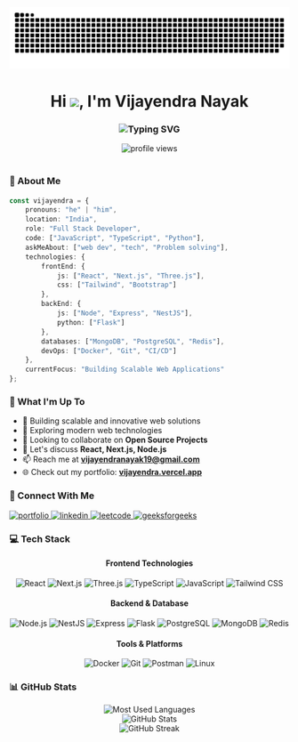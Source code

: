 <div align="center">
  <img src="https://raw.githubusercontent.com/platane/snk/output/github-contribution-grid-snake-dark.svg" alt="Snake animation" />
</div>

<h1 align="center">
  Hi <img src="https://media.giphy.com/media/hvRJCLFzcasrR4ia7z/giphy.gif" width="30px"/>, I'm Vijayendra Nayak
</h1>

<h3 align="center">
  <img src="https://readme-typing-svg.herokuapp.com?font=Fira+Code&weight=500&size=22&pause=1000&center=true&vCenter=true&random=false&width=500&lines=A+Passionate+Full-Stack+Developer;Building+Innovative+Solutions;Crafting+Digital+Experiences" alt="Typing SVG" />
</h3>

<div align="center">
  <img src="https://komarev.com/ghpvc/?username=vijayendranayak&label=Profile%20views&color=0e75b6&style=for-the-badge" alt="profile views" />
</div>

<br/>

### 🚀 About Me

```typescript
const vijayendra = {
    pronouns: "he" | "him",
    location: "India",
    role: "Full Stack Developer",
    code: ["JavaScript", "TypeScript", "Python"],
    askMeAbout: ["web dev", "tech", "Problem solving"],
    technologies: {
        frontEnd: {
            js: ["React", "Next.js", "Three.js"],
            css: ["Tailwind", "Bootstrap"]
        },
        backEnd: {
            js: ["Node", "Express", "NestJS"],
            python: ["Flask"]
        },
        databases: ["MongoDB", "PostgreSQL", "Redis"],
        devOps: ["Docker", "Git", "CI/CD"]
    },
    currentFocus: "Building Scalable Web Applications"
};
```

### 🌟 What I'm Up To

- 🔭 Building scalable and innovative web solutions
- 🌱 Exploring modern web technologies
- 👯 Looking to collaborate on **Open Source Projects**
- 💬 Let's discuss **React, Next.js, Node.js**
- 📫 Reach me at **vijayendranayak19@gmail.com**
- 🌐 Check out my portfolio: **[vijayendra.vercel.app](https://vijayendra.vercel.app)**

### 🤝 Connect With Me

<p align="left">
  <a href="https://vijayendra.vercel.app" target="_blank">
    <img src="https://img.shields.io/badge/Portfolio-000000?style=for-the-badge&logo=vercel&logoColor=white" alt="portfolio" />
  </a>
  <a href="https://linkedin.com/in/vijayendranayak" target="_blank">
    <img src="https://img.shields.io/badge/LinkedIn-0077B5?style=for-the-badge&logo=linkedin&logoColor=white" alt="linkedin" />
  </a>
  <a href="https://www.leetcode.com/u/Vijayendra_Nayak" target="_blank">
    <img src="https://img.shields.io/badge/LeetCode-FFA116?style=for-the-badge&logo=leetcode&logoColor=white" alt="leetcode" />
  </a>
  <a href="https://www.geeksforgeeks.org/user/vijayendranayak19" target="_blank">
    <img src="https://img.shields.io/badge/GeeksforGeeks-298D46?style=for-the-badge&logo=geeksforgeeks&logoColor=white" alt="geeksforgeeks" />
  </a>
</p>

### 💻 Tech Stack

<div align="center">

#### Frontend Technologies
![React](https://img.shields.io/badge/React-20232A?style=for-the-badge&logo=react&logoColor=61DAFB)
![Next.js](https://img.shields.io/badge/Next.js-000000?style=for-the-badge&logo=next.js&logoColor=white)
![Three.js](https://img.shields.io/badge/Three.js-000000?style=for-the-badge&logo=three.js&logoColor=white)
![TypeScript](https://img.shields.io/badge/TypeScript-007ACC?style=for-the-badge&logo=typescript&logoColor=white)
![JavaScript](https://img.shields.io/badge/JavaScript-F7DF1E?style=for-the-badge&logo=javascript&logoColor=black)
![Tailwind CSS](https://img.shields.io/badge/Tailwind_CSS-38B2AC?style=for-the-badge&logo=tailwind-css&logoColor=white)

#### Backend & Database
![Node.js](https://img.shields.io/badge/Node.js-339933?style=for-the-badge&logo=node.js&logoColor=white)
![NestJS](https://img.shields.io/badge/NestJS-E0234E?style=for-the-badge&logo=nestjs&logoColor=white)
![Express](https://img.shields.io/badge/Express-000000?style=for-the-badge&logo=express&logoColor=white)
![Flask](https://img.shields.io/badge/Flask-000000?style=for-the-badge&logo=flask&logoColor=white)
![PostgreSQL](https://img.shields.io/badge/PostgreSQL-316192?style=for-the-badge&logo=postgresql&logoColor=white)
![MongoDB](https://img.shields.io/badge/MongoDB-47A248?style=for-the-badge&logo=mongodb&logoColor=white)
![Redis](https://img.shields.io/badge/Redis-DC382D?style=for-the-badge&logo=redis&logoColor=white)

#### Tools & Platforms
![Docker](https://img.shields.io/badge/Docker-2496ED?style=for-the-badge&logo=docker&logoColor=white)
![Git](https://img.shields.io/badge/Git-F05032?style=for-the-badge&logo=git&logoColor=white)
![Postman](https://img.shields.io/badge/Postman-FF6C37?style=for-the-badge&logo=postman&logoColor=white)
![Linux](https://img.shields.io/badge/Linux-FCC624?style=for-the-badge&logo=linux&logoColor=black)

</div>

### 📊 GitHub Stats

<div align="center">
  <img src="https://github-readme-stats.vercel.app/api/top-langs?username=vijayendranayak&show_icons=true&locale=en&layout=compact&theme=radical&hide_border=true&bg_color=0D1117" alt="Most Used Languages" />
</div>

<div align="center">
  <img src="https://github-readme-stats.vercel.app/api?username=vijayendranayak&show_icons=true&locale=en&theme=radical&hide_border=true&bg_color=0D1117" alt="GitHub Stats" />
</div>

<div align="center">
  <img src="https://github-readme-streak-stats.herokuapp.com/?user=vijayendranayak&theme=radical&hide_border=true&background=0D1117" alt="GitHub Streak" />
</div>
